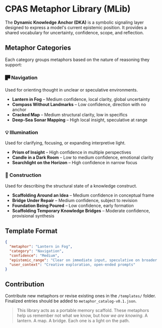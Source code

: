 # CPAS Metaphor Library (MLib)

The **Dynamic Knowledge Anchor (DKA)** is a symbolic signaling layer designed to express a model's current epistemic position. It provides a shared vocabulary for uncertainty, confidence, scope, and reflection.

## Metaphor Categories

Each category groups metaphors based on the nature of reasoning they support:

### 🬝 Navigation

Used for orienting thought in unclear or speculative environments.

* **Lantern in Fog** – Medium confidence, local clarity, global uncertainty
* **Compass Without Landmarks** – Low confidence, direction with no anchor
* **Cracked Map** – Medium structural clarity, low in specifics
* **Deep-Sea Sonar Mapping** – High local insight, speculative at range

### 💡 Illumination

Used for clarifying, focusing, or expanding interpretive light.

* **Prism of Insight** – High confidence in multiple perspectives
* **Candle in a Dark Room** – Low to medium confidence, emotional clarity
* **Searchlight on the Horizon** – High confidence in narrow focus

### 🔗 Construction

Used for describing the structural state of a knowledge construct.

* **Scaffolding Around an Idea** – Medium confidence in conceptual frame
* **Bridge Under Repair** – Medium confidence, subject to revision
* **Foundation Being Poured** – Low confidence, early formation
* **Scaffolding Temporary Knowledge Bridges** – Moderate confidence, provisional synthesis

## Template Format

```json
{
  "metaphor": "Lantern in Fog",
  "category": "Navigation",
  "confidence": "Medium",
  "epistemic_range": "Clear on immediate input, speculative on broader implications",
  "user_context": "Creative exploration, open-ended prompts"
}
```

## Contribution

Contribute new metaphors or revise existing ones in the `/templates/` folder. Finalized entries should be added to `metaphor_catalog-v0.1.json`.

> This library acts as a portable memory scaffold. These metaphors help us remember not what we know, but *how we are knowing*. A lantern. A map. A bridge. Each one is a light on the path.
